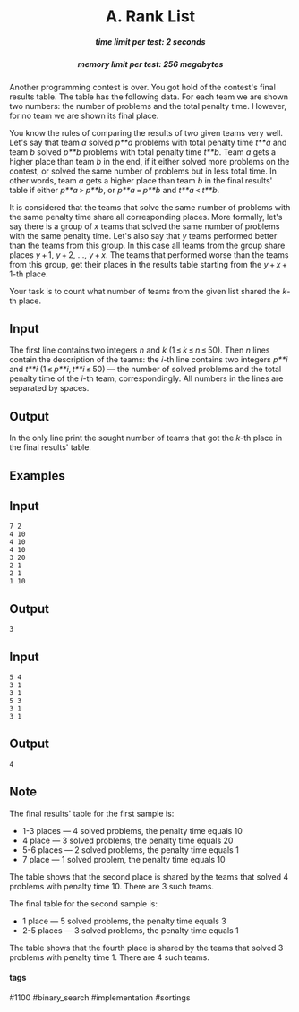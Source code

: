 <h1 style='text-align: center;'> A. Rank List</h1>

<h5 style='text-align: center;'>time limit per test: 2 seconds</h5>
<h5 style='text-align: center;'>memory limit per test: 256 megabytes</h5>

Another programming contest is over. You got hold of the contest's final results table. The table has the following data. For each team we are shown two numbers: the number of problems and the total penalty time. However, for no team we are shown its final place.

You know the rules of comparing the results of two given teams very well. Let's say that team *a* solved *p**a* problems with total penalty time *t**a* and team *b* solved *p**b* problems with total penalty time *t**b*. Team *a* gets a higher place than team *b* in the end, if it either solved more problems on the contest, or solved the same number of problems but in less total time. In other words, team *a* gets a higher place than team *b* in the final results' table if either *p**a* > *p**b*, or *p**a* = *p**b* and *t**a* < *t**b*. 

It is considered that the teams that solve the same number of problems with the same penalty time share all corresponding places. More formally, let's say there is a group of *x* teams that solved the same number of problems with the same penalty time. Let's also say that *y* teams performed better than the teams from this group. In this case all teams from the group share places *y* + 1, *y* + 2, ..., *y* + *x*. The teams that performed worse than the teams from this group, get their places in the results table starting from the *y* + *x* + 1-th place.

Your task is to count what number of teams from the given list shared the *k*-th place. 

## Input

The first line contains two integers *n* and *k* (1 ≤ *k* ≤ *n* ≤ 50). Then *n* lines contain the description of the teams: the *i*-th line contains two integers *p**i* and *t**i* (1 ≤ *p**i*, *t**i* ≤ 50) — the number of solved problems and the total penalty time of the *i*-th team, correspondingly. All numbers in the lines are separated by spaces. 

## Output

In the only line print the sought number of teams that got the *k*-th place in the final results' table.

## Examples

## Input


```
7 2  
4 10  
4 10  
4 10  
3 20  
2 1  
2 1  
1 10  

```
## Output


```
3  

```
## Input


```
5 4  
3 1  
3 1  
5 3  
3 1  
3 1  

```
## Output


```
4  

```
## Note

The final results' table for the first sample is: 

* 1-3 places — 4 solved problems, the penalty time equals 10
* 4 place — 3 solved problems, the penalty time equals 20
* 5-6 places — 2 solved problems, the penalty time equals 1
* 7 place — 1 solved problem, the penalty time equals 10

The table shows that the second place is shared by the teams that solved 4 problems with penalty time 10. There are 3 such teams.

The final table for the second sample is:

* 1 place — 5 solved problems, the penalty time equals 3
* 2-5 places — 3 solved problems, the penalty time equals 1

The table shows that the fourth place is shared by the teams that solved 3 problems with penalty time 1. There are 4 such teams.



#### tags 

#1100 #binary_search #implementation #sortings 